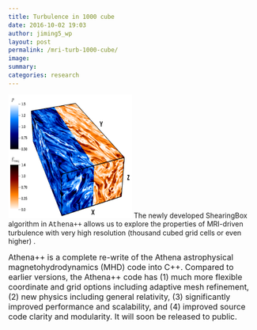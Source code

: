 ```yaml
---
title: Turbulence in 1000 cube
date: 2016-10-02 19:03
author: jiming5_wp
layout: post
permalink: /mri-turb-1000-cube/
image:
summary:
categories: research
---
```


<img class="alignright" src="/assets/thousand_cube_mri.png" alt='thousand_cube' width="250" height="250"/> 
The newly developed ShearingBox algorithm
in <span
style="font-family: courier new,courier,monospace;">Athena++</span>
allows us to explore the properties of MRI-driven turbulence with very
high resolution (thousand cubed grid cells or even higher) .</span>

<!--more-->

<span style="font-size: 12pt;">Athena++ is a complete re-write of the
Athena astrophysical magnetohydrodynamics (MHD) code into C++. Compared
to earlier versions, the Athena++ code has (1) much more flexible
coordinate and grid options including adaptive mesh refinement, (2) new
physics including general relativity, (3) significantly improved
performance and scalability, and (4) improved source code clarity and
modularity. It will soon be released to public.  
</span>
